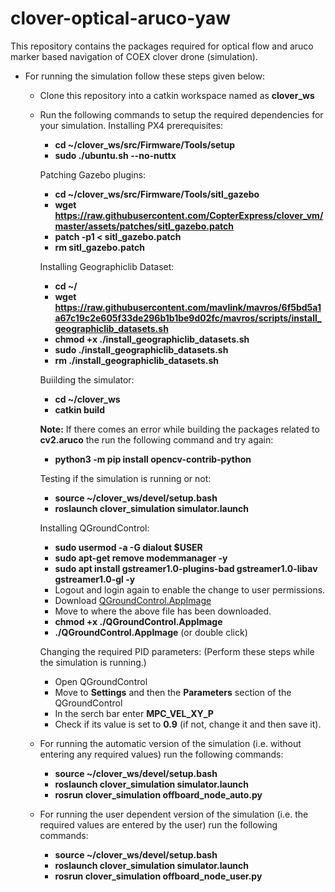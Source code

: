 # clover-optical-aruco-yaw

This repository contains the packages required for optical flow and aruco marker based navigation of COEX clover drone (simulation).

* For running the simulation follow these steps given below:
    * Clone this repository into a catkin workspace named as **clover_ws**
    * Run the following commands to setup the required dependencies for your simulation.
        Installing PX4 prerequisites:
        * **cd ~/clover_ws/src/Firmware/Tools/setup**
        * **sudo ./ubuntu.sh --no-nuttx**

        Patching Gazebo plugins:
        * **cd ~/clover_ws/src/Firmware/Tools/sitl_gazebo**
        * **wget https://raw.githubusercontent.com/CopterExpress/clover_vm/master/assets/patches/sitl_gazebo.patch**
        * **patch -p1 < sitl_gazebo.patch**
        * **rm sitl_gazebo.patch**

        Installing Geographiclib Dataset:
        * **cd ~/**
        * **wget https://raw.githubusercontent.com/mavlink/mavros/6f5bd5a1a67c19c2e605f33de296b1b1be9d02fc/mavros/scripts/install_geographiclib_datasets.sh**
        * **chmod +x ./install_geographiclib_datasets.sh**
        * **sudo ./install_geographiclib_datasets.sh**
        * **rm ./install_geographiclib_datasets.sh**

        Buiilding the simulator:
        * **cd ~/clover_ws**
        * **catkin build**

        **Note:** If there comes an error while building the packages related to **cv2.aruco** the run the following command and try again:
        * **python3 -m pip install opencv-contrib-python**

        Testing if the simulation is running or not:
        * **source ~/clover_ws/devel/setup.bash**
        * **roslaunch clover_simulation simulator.launch**

        Installing QGroundControl:
        * **sudo usermod -a -G dialout $USER**
        * **sudo apt-get remove modemmanager -y**
        * **sudo apt install gstreamer1.0-plugins-bad gstreamer1.0-libav gstreamer1.0-gl -y**
        * Logout and login again to enable the change to user permissions.
        * Download [QGroundControl.AppImage](https://s3-us-west-2.amazonaws.com/qgroundcontrol/latest/QGroundControl.AppImage)
        * Move to where the above file has been downloaded.
        * **chmod +x ./QGroundControl.AppImage**
        * **./QGroundControl.AppImage**  (or double click)

        Changing the required PID parameters: (Perform these steps while the simulation is running.)
        * Open QGroundControl
        * Move to **Settings** and then the **Parameters** section of the QGroundControl
        * In the serch bar enter **MPC_VEL_XY_P**
        * Check if its value is set to **0.9** (if not, change it and then save it).
    * For running the automatic version of the simulation (i.e. without entering any required values) run the following commands:
        * **source ~/clover_ws/devel/setup.bash**
        * **roslaunch clover_simulation simulator.launch**
        * **rosrun clover_simulation offboard_node_auto.py**
    * For running the user dependent version of the simulation (i.e. the required values are entered by the user) run the following commands:
        * **source ~/clover_ws/devel/setup.bash**
        * **roslaunch clover_simulation simulator.launch**
        * **rosrun clover_simulation offboard_node_user.py**
